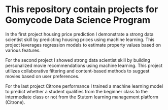 # This repository contain projects for Gomycode Data Science Program
In the first project housing price prediction I demonstrate a strong data scientist skill by predicting housing prices using machine learning. This project leverages regression models to estimate property values based on various features.

For the second project I showed strong data scientist skill by building personalized movie recommendations using machine learning. This project utilizes collaborative filtering and content-based methods to suggest movies based on user preferences.

For the last project Citrone performance I trained a machine learning model to predict whether a student qualifies from the beginner class to the intermediate class or not from the Stutern learning management platform (Citrone).
